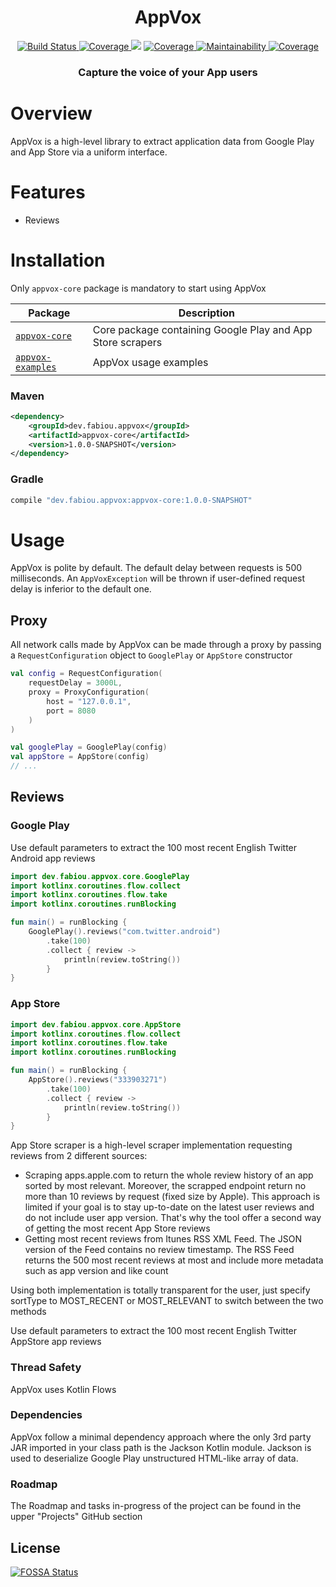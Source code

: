 <h1 align="center">
  AppVox
</h1>

<p align="center">
    <a href="https://travis-ci.com/fabiouu/AppVox">
        <img src="https://travis-ci.com/fabiouu/AppVox.svg?branch=master" alt="Build Status" />
    </a>
    <a href="https://kotlinlang.org">
        <img src="https://maven-badges.herokuapp.com/maven-central/dev.fabiou.appvox/appvox-parent/badge.svg" alt="Coverage" />
    </a>
<a href="https://app.fossa.com/projects/git%2Bgithub.com%2Ffabiouu%2Fappvox?ref=badge_shield" alt="FOSSA Status"><img src="https://app.fossa.com/api/projects/git%2Bgithub.com%2Ffabiouu%2Fappvox.svg?type=shield"/></a>
    <a href="Kotlin">
        <img src="https://img.shields.io/badge/Kotlin-1.4.32-blue.svg" alt="Coverage" />
    </a>
    <a href="https://codeclimate.com/github/fabiouu/AppVox/maintainability">
        <img src="https://api.codeclimate.com/v1/badges/6f0c3287d031b4f431ea/maintainability" alt="Maintainability" />
    </a>
    <a href="https://codecov.io/gh/fabiouu/AppVox">
        <img src="https://codecov.io/gh/fabiouu/AppVox/branch/master/graph/badge.svg?token=AVB2DO0H4J" alt="Coverage" />
    </a>
</p>

<h3 align="center">
  Capture the voice of your App users
</h3>

# Overview
AppVox is a high-level library to extract application data from Google Play and App Store via a uniform interface.


# Features
 - Reviews

# Installation
Only `appvox-core` package is mandatory to start using AppVox

| Package | Description |
|----------|---------|
| [`appvox-core`](./appvox-core) | Core package containing Google Play and App Store scrapers |
| [`appvox-examples`](./appvox-examples) | AppVox usage examples |

### Maven
```xml
<dependency>
    <groupId>dev.fabiou.appvox</groupId>
    <artifactId>appvox-core</artifactId>
    <version>1.0.0-SNAPSHOT</version>
</dependency>
```

### Gradle
```groovy
compile "dev.fabiou.appvox:appvox-core:1.0.0-SNAPSHOT"
```

# Usage
AppVox is polite by default. The default delay between requests is 500 milliseconds.
An `AppVoxException` will be thrown if user-defined request delay is inferior to the default one.

## Proxy
All network calls made by AppVox can be made through a proxy by passing a `RequestConfiguration` object to `GooglePlay` or `AppStore` constructor
``` Kotlin
val config = RequestConfiguration(
    requestDelay = 3000L,
    proxy = ProxyConfiguration(
        host = "127.0.0.1",
        port = 8080
    )
)

val googlePlay = GooglePlay(config)
val appStore = AppStore(config)
// ...
```

## Reviews
### Google Play
Use default parameters to extract the 100 most recent English Twitter Android app reviews
```kotlin
import dev.fabiou.appvox.core.GooglePlay
import kotlinx.coroutines.flow.collect
import kotlinx.coroutines.flow.take
import kotlinx.coroutines.runBlocking

fun main() = runBlocking {
    GooglePlay().reviews("com.twitter.android")
        .take(100)
        .collect { review ->
            println(review.toString())
        }
}
```

### App Store
``` Kotlin
import dev.fabiou.appvox.core.AppStore
import kotlinx.coroutines.flow.collect
import kotlinx.coroutines.flow.take
import kotlinx.coroutines.runBlocking

fun main() = runBlocking {
    AppStore().reviews("333903271")
        .take(100)
        .collect { review ->
            println(review.toString())
        }
}
```

App Store scraper is a high-level scraper implementation requesting reviews from 2 different sources:
- Scraping apps.apple.com to return the whole review history of an app sorted by most relevant.
Moreover, the scrapped endpoint return no more than 10 reviews by request (fixed size by Apple).
This approach is limited if your goal is to stay up-to-date on the latest user reviews and do not include user app version.
That's why the tool offer a second way of getting the most recent App Store reviews
- Getting most recent reviews from Itunes RSS XML Feed. The JSON version of the Feed contains no review timestamp.
The RSS Feed returns the 500 most recent reviews at most and include more metadata such as app version and like count

Using both implementation is totally transparent for the user, just specify sortType to MOST_RECENT or MOST_RELEVANT to switch between the two methods
 
 Use default parameters to extract the 100 most recent English Twitter AppStore app reviews

### Thread Safety
AppVox uses Kotlin Flows

### Dependencies
AppVox follow a minimal dependency approach where the only 3rd party JAR imported in your class path is the Jackson Kotlin module.
Jackson is used to deserialize Google Play unstructured HTML-like array of data.

### Roadmap
The Roadmap and tasks in-progress of the project can be found in the upper "Projects" GitHub section

## License
[![FOSSA Status](https://app.fossa.com/api/projects/git%2Bgithub.com%2Ffabiouu%2Fappvox.svg?type=large)](https://app.fossa.com/projects/git%2Bgithub.com%2Ffabiouu%2Fappvox?ref=badge_large)
